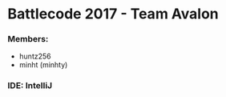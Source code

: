 Battlecode 2017 - Team Avalon
=============================

### Members:
 * huntz256
 * minht (minhty)

### IDE: IntelliJ

